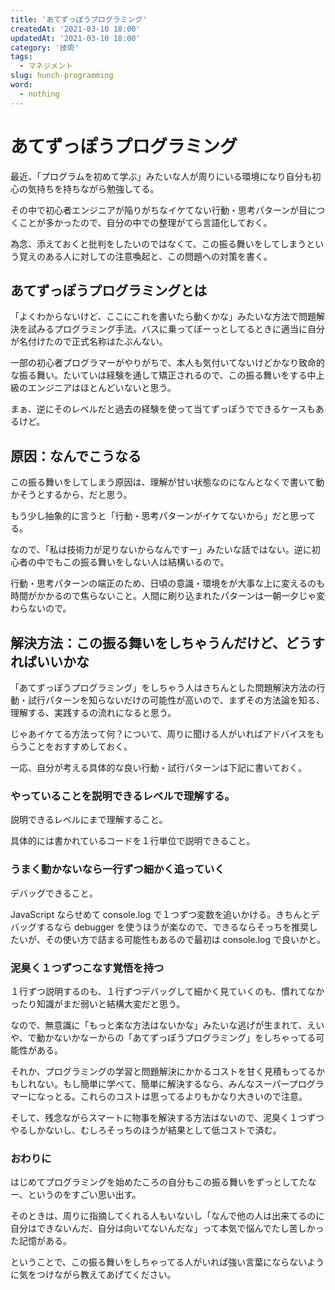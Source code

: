 ```yaml
---
title: 'あてずっぽうプログラミング'
createdAt: '2021-03-10 18:00'
updatedAt: '2021-03-10 18:00'
category: '技術'
tags:
  - マネジメント
slug: hunch-programming
word:
  - nothing
---
```


# あてずっぽうプログラミング

最近、「プログラムを初めて学ぶ」みたいな人が周りにいる環境になり自分も初心の気持ちを持ちながら勉強してる。

その中で初心者エンジニアが陥りがちなイケてない行動・思考パターンが目につくことが多かったので、自分の中での整理がてら言語化しておく。

為念、添えておくと批判をしたいのではなくて、この振る舞いをしてしまうという覚えのある人に対しての注意喚起と、この問題への対策を書く。

## あてずっぽうプログラミングとは

「よくわからないけど、ここにこれを書いたら動くかな」みたいな方法で問題解決を試みるプログラミング手法。バスに乗ってぼーっとしてるときに適当に自分が名付けたので正式名称はたぶんない。

一部の初心者プログラマーがやりがちで、本人も気付いてないけどかなり致命的な振る舞い。たいていは経験を通して矯正されるので、この振る舞いをする中上級のエンジニアはほとんどいないと思う。

まぁ、逆にそのレベルだと過去の経験を使って当てずっぽうでできるケースもあるけど。

## 原因：なんでこうなる

この振る舞いをしてしまう原因は、理解が甘い状態なのになんとなくで書いて動かそうとするから、だと思う。

もう少し抽象的に言うと「行動・思考パターンがイケてないから」だと思ってる。

なので、「私は技術力が足りないからなんですー」みたいな話ではない。逆に初心者の中でもこの振る舞いをしない人は結構いるので。

行動・思考パターンの端正のため、日頃の意識・環境をが大事な上に変えるのも時間がかかるので焦らないこと。人間に刷り込まれたパターンは一朝一夕じゃ変わらないので。

## 解決方法：この振る舞いをしちゃうんだけど、どうすればいいかな

「あてずっぽうプログラミング」をしちゃう人はきちんとした問題解決方法の行動・試行パターンを知らないだけの可能性が高いので、まずその方法論を知る、理解する、実践するの流れになると思う。

じゃあイケてる方法って何？について、周りに聞ける人がいればアドバイスをもらうことをおすすめしておく。

一応、自分が考える具体的な良い行動・試行パターンは下記に書いておく。

### やっていることを説明できるレベルで理解する。

説明できるレベルにまで理解すること。

具体的には書かれているコードを１行単位で説明できること。

### うまく動かないなら一行ずつ細かく追っていく

デバッグできること。

JavaScript ならせめて console.log で１つずつ変数を追いかける。きちんとデバッグするなら debugger を使うほうが楽なので、できるならそっちを推奨したいが、その使い方で詰まる可能性もあるので最初は console.log で良いかと。

### 泥臭く１つずつこなす覚悟を持つ

１行ずつ説明するのも、１行ずつデバッグして細かく見ていくのも、慣れてなかったり知識がまだ弱いと結構大変だと思う。

なので、無意識に「もっと楽な方法はないかな」みたいな逃げが生まれて、えいや、で動かないかなーからの「あてずっぽうプログラミング」をしちゃってる可能性がある。

それか、プログラミングの学習と問題解決にかかるコストを甘く見積もってるかもしれない。もし簡単に学べて、簡単に解決するなら、みんなスーパープログラマーになっとる。これらのコストは思ってるよりもかなり大きいので注意。

そして、残念ながらスマートに物事を解決する方法はないので、泥臭く１つずつやるしかないし、むしろそっちのほうが結果として低コストで済む。

### おわりに

はじめてプログラミングを始めたころの自分もこの振る舞いをずっとしてたなー、というのをすごい思い出す。

そのときは、周りに指摘してくれる人もいないし「なんで他の人は出来てるのに自分はできないんだ、自分は向いてないんだな」って本気で悩んでたし苦しかった記憶がある。

ということで、この振る舞いをしちゃってる人がいれば強い言葉にならないように気をつけながら教えてあげてください。
